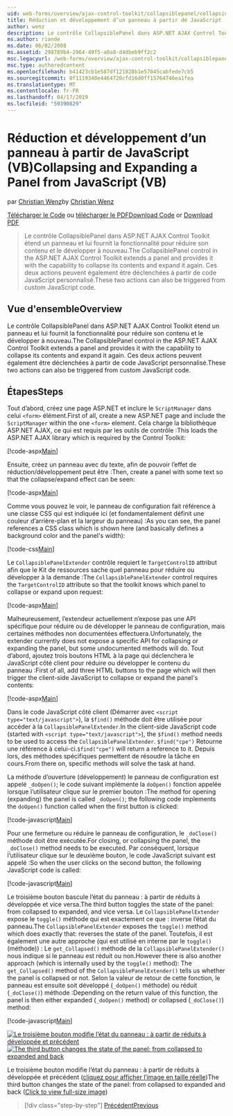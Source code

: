 ```yaml
---
uid: web-forms/overview/ajax-control-toolkit/collapsiblepanel/collapsing-and-expanding-a-panel-from-javascript-vb
title: Réduction et développement d’un panneau à partir de JavaScript (VB) | Microsoft Docs
author: wenz
description: Le contrôle CollapsiblePanel dans ASP.NET AJAX Control Toolkit étend un panneau et lui fournit la fonctionnalité pour réduire son contenu et le développer un...
ms.author: riande
ms.date: 06/02/2008
ms.assetid: 298789b4-2964-49f5-a0a8-d4dbeb9ff2c2
msc.legacyurl: /web-forms/overview/ajax-control-toolkit/collapsiblepanel/collapsing-and-expanding-a-panel-from-javascript-vb
msc.type: authoredcontent
ms.openlocfilehash: b41423cb1e587df121828b1e57045cabfede7cb5
ms.sourcegitcommit: 0f1119340e4464720cfd16d0ff15764746ea1fea
ms.translationtype: MT
ms.contentlocale: fr-FR
ms.lasthandoff: 04/17/2019
ms.locfileid: "59390829"
---
```

# <a name="collapsing-and-expanding-a-panel-from-javascript-vb"></a><span data-ttu-id="8c35f-103">Réduction et développement d’un panneau à partir de JavaScript (VB)</span><span class="sxs-lookup"><span data-stu-id="8c35f-103">Collapsing and Expanding a Panel from JavaScript (VB)</span></span>

<span data-ttu-id="8c35f-104">par [Christian Wenz](https://github.com/wenz)</span><span class="sxs-lookup"><span data-stu-id="8c35f-104">by [Christian Wenz](https://github.com/wenz)</span></span>

<span data-ttu-id="8c35f-105">[Télécharger le Code](http://download.microsoft.com/download/8/a/a/8aab3c3e-de6f-463f-805c-5fda567eef6e/CollapsiblePanel1.vb.zip) ou [télécharger le PDF](http://download.microsoft.com/download/b/6/a/b6ae89ee-df69-4c87-9bfb-ad1eb2b23373/collapsiblepanel1VB.pdf)</span><span class="sxs-lookup"><span data-stu-id="8c35f-105">[Download Code](http://download.microsoft.com/download/8/a/a/8aab3c3e-de6f-463f-805c-5fda567eef6e/CollapsiblePanel1.vb.zip) or [Download PDF](http://download.microsoft.com/download/b/6/a/b6ae89ee-df69-4c87-9bfb-ad1eb2b23373/collapsiblepanel1VB.pdf)</span></span>

> <span data-ttu-id="8c35f-106">Le contrôle CollapsiblePanel dans ASP.NET AJAX Control Toolkit étend un panneau et lui fournit la fonctionnalité pour réduire son contenu et le développer à nouveau.</span><span class="sxs-lookup"><span data-stu-id="8c35f-106">The CollapsiblePanel control in the ASP.NET AJAX Control Toolkit extends a panel and provides it with the capability to collapse its contents and expand it again.</span></span> <span data-ttu-id="8c35f-107">Ces deux actions peuvent également être déclenchées à partir de code JavaScript personnalisé.</span><span class="sxs-lookup"><span data-stu-id="8c35f-107">These two actions can also be triggered from custom JavaScript code.</span></span>


## <a name="overview"></a><span data-ttu-id="8c35f-108">Vue d'ensemble</span><span class="sxs-lookup"><span data-stu-id="8c35f-108">Overview</span></span>

<span data-ttu-id="8c35f-109">Le contrôle CollapsiblePanel dans ASP.NET AJAX Control Toolkit étend un panneau et lui fournit la fonctionnalité pour réduire son contenu et le développer à nouveau.</span><span class="sxs-lookup"><span data-stu-id="8c35f-109">The CollapsiblePanel control in the ASP.NET AJAX Control Toolkit extends a panel and provides it with the capability to collapse its contents and expand it again.</span></span> <span data-ttu-id="8c35f-110">Ces deux actions peuvent également être déclenchées à partir de code JavaScript personnalisé.</span><span class="sxs-lookup"><span data-stu-id="8c35f-110">These two actions can also be triggered from custom JavaScript code.</span></span>

## <a name="steps"></a><span data-ttu-id="8c35f-111">Étapes</span><span class="sxs-lookup"><span data-stu-id="8c35f-111">Steps</span></span>

<span data-ttu-id="8c35f-112">Tout d’abord, créez une page ASP.NET et inclure le `ScriptManager` dans celui `<form>` élément.</span><span class="sxs-lookup"><span data-stu-id="8c35f-112">First of all, create a new ASP.NET page and include the `ScriptManager` within the one `<form>` element.</span></span> <span data-ttu-id="8c35f-113">Cela charge la bibliothèque ASP.NET AJAX, ce qui est requis par les outils de contrôle :</span><span class="sxs-lookup"><span data-stu-id="8c35f-113">This loads the ASP.NET AJAX library which is required by the Control Toolkit:</span></span>

[!code-aspx[Main](collapsing-and-expanding-a-panel-from-javascript-vb/samples/sample1.aspx)]

<span data-ttu-id="8c35f-114">Ensuite, créez un panneau avec du texte, afin de pouvoir l’effet de réduction/développement peut être :</span><span class="sxs-lookup"><span data-stu-id="8c35f-114">Then, create a panel with some text so that the collapse/expand effect can be seen:</span></span>

[!code-aspx[Main](collapsing-and-expanding-a-panel-from-javascript-vb/samples/sample2.aspx)]

<span data-ttu-id="8c35f-115">Comme vous pouvez le voir, le panneau de configuration fait référence à une classe CSS qui est indiquée ici (et fondamentalement définit une couleur d’arrière-plan et la largeur du panneau) :</span><span class="sxs-lookup"><span data-stu-id="8c35f-115">As you can see, the panel references a CSS class which is shown here (and basically defines a background color and the panel's width):</span></span>

[!code-css[Main](collapsing-and-expanding-a-panel-from-javascript-vb/samples/sample3.css)]

<span data-ttu-id="8c35f-116">Le `CollapsiblePanelExtender` contrôle requiert le `TargetControlID` attribut afin que le Kit de ressources sache quel panneau pour réduire ou développer à la demande :</span><span class="sxs-lookup"><span data-stu-id="8c35f-116">The `CollapsiblePanelExtender` control requires the `TargetControlID` attribute so that the toolkit knows which panel to collapse or expand upon request:</span></span>

[!code-aspx[Main](collapsing-and-expanding-a-panel-from-javascript-vb/samples/sample4.aspx)]

<span data-ttu-id="8c35f-117">Malheureusement, l’extendeur actuellement n’expose pas une API spécifique pour réduire ou de développer le panneau de configuration, mais certaines méthodes non documentées effectuera.</span><span class="sxs-lookup"><span data-stu-id="8c35f-117">Unfortunately, the extender currently does not expose a specific API for collapsing or expanding the panel, but some undocumented methods will do.</span></span> <span data-ttu-id="8c35f-118">Tout d’abord, ajoutez trois boutons HTML à la page qui déclenchera le JavaScript côté client pour réduire ou développer le contenu du panneau :</span><span class="sxs-lookup"><span data-stu-id="8c35f-118">First of all, add three HTML buttons to the page which will then trigger the client-side JavaScript to collapse or expand the panel's contents:</span></span>

[!code-aspx[Main](collapsing-and-expanding-a-panel-from-javascript-vb/samples/sample5.aspx)]

<span data-ttu-id="8c35f-119">Dans le code JavaScript côté client (Démarrer avec `<script type="text/javascript">`), la `$find()` méthode doit être utilisée pour accéder à la `CollapsiblePanelExtender`.</span><span class="sxs-lookup"><span data-stu-id="8c35f-119">In the client-side JavaScript code (started with `<script type="text/javascript">`), the `$find()` method needs to be used to access the `CollapsiblePanelExtender`.</span></span> <span data-ttu-id="8c35f-120">`$find("cpe")` Retourne une référence à celui-ci.</span><span class="sxs-lookup"><span data-stu-id="8c35f-120">`$find("cpe")` will return a reference to it.</span></span> <span data-ttu-id="8c35f-121">Depuis lors, des méthodes spécifiques permettent de résoudre la tâche en cours.</span><span class="sxs-lookup"><span data-stu-id="8c35f-121">From there on, specific methods will solve the task at hand.</span></span>

<span data-ttu-id="8c35f-122">La méthode d’ouverture (développement) le panneau de configuration est appelé `_doOpen()`; le code suivant implémente la `doOpen()` fonction appelée lorsque l’utilisateur clique sur le premier bouton :</span><span class="sxs-lookup"><span data-stu-id="8c35f-122">The method for opening (expanding) the panel is called `_doOpen()`; the following code implements the `doOpen()` function called when the first button is clicked:</span></span>

[!code-javascript[Main](collapsing-and-expanding-a-panel-from-javascript-vb/samples/sample6.js)]

<span data-ttu-id="8c35f-123">Pour une fermeture ou réduire le panneau de configuration, le `_doClose()` méthode doit être exécutée.</span><span class="sxs-lookup"><span data-stu-id="8c35f-123">For closing, or collapsing the panel, the `_doClose()` method needs to be executed.</span></span> <span data-ttu-id="8c35f-124">Par conséquent, lorsque l’utilisateur clique sur le deuxième bouton, le code JavaScript suivant est appelé :</span><span class="sxs-lookup"><span data-stu-id="8c35f-124">So when the user clicks on the second button, the following JavaScript code is called:</span></span>

[!code-javascript[Main](collapsing-and-expanding-a-panel-from-javascript-vb/samples/sample7.js)]

<span data-ttu-id="8c35f-125">Le troisième bouton bascule l’état du panneau : à partir de réduits à développée et vice versa.</span><span class="sxs-lookup"><span data-stu-id="8c35f-125">The third button toggles the state of the panel: from collapsed to expanded, and vice versa.</span></span> <span data-ttu-id="8c35f-126">Le `CollapsiblePanelExtender` expose le `toggle()` méthode qui est exactement ce que : inverse l’état du panneau.</span><span class="sxs-lookup"><span data-stu-id="8c35f-126">The `CollapsiblePanelExtender` exposes the `toggle()` method which does exactly that: reverses the state of the panel.</span></span> <span data-ttu-id="8c35f-127">Toutefois, il est également une autre approche (qui est utilisé en interne par le `toggle()` (méthode)) : Le `get_Collapsed()` méthode de la `CollapsiblePanelExtender()` nous indique si le panneau est réduit ou non.</span><span class="sxs-lookup"><span data-stu-id="8c35f-127">However there is also another approach (which is internally used by the `toggle()` method): The `get_Collapsed()` method of the `CollapsiblePanelExtender()` tells us whether the panel is collapsed or not.</span></span> <span data-ttu-id="8c35f-128">Selon la valeur de retour de cette fonction, le panneau est ensuite soit développé (`_doOpen()` méthode) ou réduit (`_doClose()`) méthode :</span><span class="sxs-lookup"><span data-stu-id="8c35f-128">Depending on the return value of this function, the panel is then either expanded (`_doOpen()` method) or collapsed (`_doClose()`) method:</span></span>

[!code-javascript[Main](collapsing-and-expanding-a-panel-from-javascript-vb/samples/sample8.js)]


<span data-ttu-id="8c35f-129">[![Le troisième bouton modifie l’état du panneau : à partir de réduits à développée et précédent](collapsing-and-expanding-a-panel-from-javascript-vb/_static/image2.png)](collapsing-and-expanding-a-panel-from-javascript-vb/_static/image1.png)</span><span class="sxs-lookup"><span data-stu-id="8c35f-129">[![The third button changes the state of the panel: from collapsed to expanded and back](collapsing-and-expanding-a-panel-from-javascript-vb/_static/image2.png)](collapsing-and-expanding-a-panel-from-javascript-vb/_static/image1.png)</span></span>

<span data-ttu-id="8c35f-130">Le troisième bouton modifie l’état du panneau : à partir de réduits à développée et précédent ([cliquez pour afficher l’image en taille réelle](collapsing-and-expanding-a-panel-from-javascript-vb/_static/image3.png))</span><span class="sxs-lookup"><span data-stu-id="8c35f-130">The third button changes the state of the panel: from collapsed to expanded and back ([Click to view full-size image](collapsing-and-expanding-a-panel-from-javascript-vb/_static/image3.png))</span></span>

> [!div class="step-by-step"]
> [<span data-ttu-id="8c35f-131">Précédent</span><span class="sxs-lookup"><span data-stu-id="8c35f-131">Previous</span></span>](collapsing-and-expanding-a-panel-from-javascript-cs.md)

